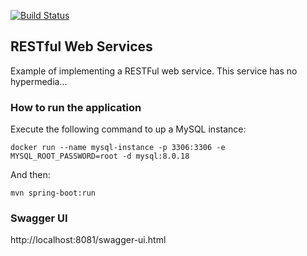 [![Build Status](https://travis-ci.com/rafael-pieri/api-rest-algaworks.svg?branch=master)](https://travis-ci.com/rafael-pieri/api-rest-algaworks)

## RESTful Web Services

Example of implementing a RESTFul web service. This service has no hypermedia...

### How to run the application 
Execute the following command to up a MySQL instance: 

`docker run --name mysql-instance -p 3306:3306 -e MYSQL_ROOT_PASSWORD=root -d mysql:8.0.18`

And then:

`mvn spring-boot:run`

### Swagger UI

http://localhost:8081/swagger-ui.html